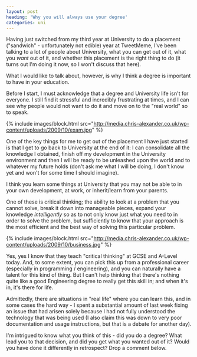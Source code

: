 ```yaml
---
layout: post
heading: 'Why you will always use your degree'
categories: uni
---
```


Having just switched from my third year at University to do a placement ("sandwich" - unfortunately not edible) year at TweetMeme, I've been talking to a lot of people about University, what you can get out of it, what you *want* out of it, and whether this placement is the right thing to do (it turns out I'm doing it now, so I won't discuss that here).

What I would like to talk about, however, is why I think a degree is important to have in your education.

Before I start, I must acknowledge that a degree and University life isn't for everyone. I still find it stressful and incredibly frustrating at times, and I can see why people would not want to do it and move on to the "real world" so to speak.

{% include images/block.html src="http://media.chris-alexander.co.uk/wp-content/uploads/2009/10/exam.jpg" %}

One of the key things for me to get out of the placement I have just started is that I get to go back to University at the end of it: I can consolidate all the knowledge I obtained, finish off my development in the University environment and then I will be ready to be unleashed upon the world and to whatever my future holds (don't ask me what I will be doing, I don't know yet and won't for some time I should imagine).

I think you learn some things at University that you may not be able to in your own development, at work, or inherit/learn from your parents.

One of these is critical thinking; the ability to look at a problem that you cannot solve, break it down into manageable pieces, expand your knowledge *intelligently* so as to not only know just what you need to in order to solve the problem, but sufficiently to know that your approach is the most efficient and the best way of solving this particular problem.

{% include images/block.html src="http://media.chris-alexander.co.uk/wp-content/uploads/2009/10/business.jpg" %}

Yes, yes I know that they teach "critical thinking" at GCSE and A-Level today. And, to some extent, you can pick this up from a professional career (especially in programming / engineering), and you can naturally have a talent for this kind of thing. But I can't help thinking that there's nothing quite like a good Engineering degree to really get this skill in; and when it's in, it's there for life.

Admittedly, there are situations in "real life" where you can learn this, and in some cases the hard way - I spent a substantial amount of last week fixing an issue that had arisen solely because I had not fully understood the technology that was being used (I also claim this was down to very poor documentation and usage instructions, but that is a debate for another day).

I'm intrigued to know what you think of this - did you do a degree? What lead you to that decision, and did you get what you wanted out of it? Would you have done it differently in retrospect? Drop a comment below.